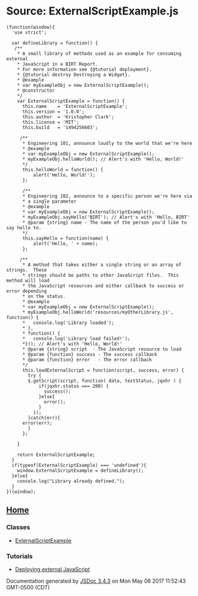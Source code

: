 # Source: ExternalScriptExample.js

    (function(window){
      'use strict';
    
      var defineLibrary = function() {
       /**
        * A small library of methods used as an example for consuming external
        * JavaScript in a BIRT Report.
        * For more information see {@tutorial deployment}.
        * {@tutorial destroy Destroying a Widget}.
        * @example
        * var myExampleObj = new ExternalScriptExample();
        * @constructor
        */
        var ExternalScriptExample = function() {
          this.name    = 'ExternalScriptExample';
          this.version = '1.0.0';
          this.author  = 'Kristopher Clark';
          this.license = 'MIT';
          this.build   = '1494256603';
    
         /**
          * Engineering 101, announce loudly to the world that we're here
          * @example
          * var myExampleObj = new ExternalScriptExample();
          * myExampleObj.helloWorld(); // Alert's with 'Hello, World!'
          */
          this.helloWorld = function() {
              alert('Hello, World!');
          };
    
          /**
          * Engineering 102, announce to a specific person we're here via
          * a single parameter
          * @example
          * var myExampleObj = new ExternalScriptExample();
          * myExampleObj.sayHello('BIRT'); // Alert's with 'Hello, BIRT'
          * @param {string} name - The name of the person you'd like to say hello to.
          */ 
          this.sayHello = function(name) {
              alert('Hello, ' + name);
          };
    
         /**
          * A method that takes either a single string or an array of strings.  These
          * strings should be paths to other JavaScript files.  This method will load
          * the JavaScript resources and either callback to success or error depending
          * on the status.
          * @example
          * var myExampleObj = new ExternalScriptExample();
          * myExampleObj.helloWorld('resources/myOtherLibrary.js', function() {
          *   console.log('Library loaded');
          * },
          * function() {
          *   console.log('Library load failed!');
          *})); // Alert's with 'Hello, World!'
          * @param {string} script  - The JavaScript resource to load
          * @param {function} success - The success callback
          * @param {function} error   - The error callback
          */
          this.loadExternalScript = function(script, success, error) {
            try {
            $.getScript(script, function( data, textStatus, jqxhr ) {
                if(jqxhr.status === 200) {
                  success();
                }else{
                  error();
                }
              });
            }catch(err){
    	  error(err);
            }
          };
    
        }
        
        return ExternalScriptExample;
      }
      if(typeof(ExternalScriptExample) === 'undefined'){
        window.ExternalScriptExample = defineLibrary();
      }else{
        console.log("Library already defined.");
      }
    })(window);
    

## [Home][0]

### Classes

* [ExternalScriptExample][1]

### Tutorials

* [Deploying external JavaScript][2]
  

Documentation generated by [JSDoc 3.4.3][3] on Mon May 08 2017 11:52:43 GMT-0500 (CDT)


[0]: README.md
[1]: -_anonymous_-defineLibrary-ExternalScriptExample.md
[2]: tutorial-deployment.md
[3]: https://github.com/jsdoc3/jsdoc
